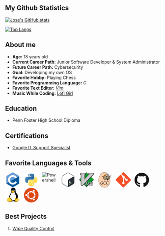 ## My Github Statistics
[![Jose's GitHub stats](https://github-readme-stats.vercel.app/api?username=CyberC4p0&count_private=true&show_icons=true&theme=gruvbox)](https://github.com/anuraghazra/github-readme-stats)

[![Top Langs](https://github-readme-stats.vercel.app/api/top-langs/?username=CyberC4p0&count_private=true&show_icons=true&theme=gruvbox&exclude_repo=dotfiles&layout=compact)](https://github.com/anuraghazra/github-readme-stats)

## About me
- **Age:** 18 years old
- **Current Career Path:** Junior Software Developer & System Administrator
- **Future Career Path:** Cybersecurity
- **Goal:** Developing my own OS
- **Favorite Hobby:** Playing Chess
- **Favorite Programming Language:** *C*
- **Favorite Text Editor:** *[Vim](https://www.vim.org/)*
- **Music While Coding:** [Lofi Girl](https://music.apple.com/us/playlist/lofi-hip-hop-music-beats-to-relax-study-to/pl.bf7a3cbca49644d8a33f09c1285aef5c)

## Education
- Penn Foster High School Diploma

## Certifications
- [Google IT Support Specialist](https://www.credly.com/badges/a1174535-d006-4966-9d03-a9f779319c85/public_url)

## Favorite Languages & Tools

<img alt="C-Lang" align="left" width="50px" style="padding-right:10px;" src="https://github.com/devicons/devicon/blob/v2.15.1/icons/c/c-original.svg" />
<img alt="Python" align="left" width="50px" style="padding-right:10px;" src="https://github.com/devicons/devicon/blob/v2.15.1/icons/python/python-original.svg" />
<img alt="Powershell" align="left" width="50px" style="padding-right:10px;" src="https://learn.microsoft.com/en-us/powershell/media/index/ps_black_128.svg" />
<img alt="Bash" align="left" width="50px" style="padding-right:10px;" src="https://github.com/devicons/devicon/blob/v2.15.1/icons/bash/bash-original.svg" />
<img alt="Vim" align="left" width="50px" style="padding-right:10px;" src="https://github.com/devicons/devicon/blob/v2.15.1/icons/vim/vim-original.svg" />
<img alt="GCC" align="left" width="50px" style="padding-right:10px;" src="https://github.com/devicons/devicon/blob/v2.15.1/icons/gcc/gcc-original.svg" />
<img alt="Git" align="left" width="50px" style="padding-right:10px;" src="https://github.com/devicons/devicon/blob/v2.15.1/icons/git/git-original.svg" />
<img alt="Github" align="left" width="50px" style="padding-right:10px;" src="https://github.com/devicons/devicon/blob/v2.15.1/icons/github/github-original.svg" />
<img alt="Linux" align="left" width="50px" style="padding-right:10px;" src="https://github.com/devicons/devicon/blob/v2.15.1/icons/linux/linux-original.svg" />
<img alt="Ubuntu" width="50px" style="padding-right:10px;" src="https://github.com/devicons/devicon/blob/v2.15.1/icons/ubuntu/ubuntu-plain.svg" />


## Best Projects
1. [Wipe Quality Control](https://github.com/CyberC4p0/Wipe-Quality-Control)
